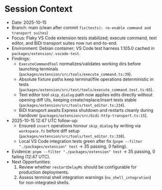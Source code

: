 # Session Context

- Date: 2025-10-15
- Branch: main (clean after commit `fix(tests): re-enable command and transport suites`)
- Focus: Flaky VS Code extension tests stabilized; execute command, text editor, and BiDi transport suites now run end-to-end.
- Environment: Debian container; VS Code test harness 1.105.0 cached in `packages/extension/.vscode-test`.
- Findings:
  - `ExecuteCommandTool` normalizes/validates working dirs before launching terminals (`packages/extension/src/tools/execute_command.ts:39`).
  - Absolute fixture paths keep terminal/file operations deterministic in tests (`packages/extension/src/test/tools/execute_command.test.ts:65`).
  - Text editor tool `skip_dialog` path now applies edits directly without opening diff UIs, keeping create/replace/insert tests stable (`packages/extension/src/tools/text_editor.ts:234`).
  - BiDi transport awaits Express shutdown and restarts cleanly during handover (`packages/extension/src/bidi-http-transport.ts:15`).
- 2025-10-15 12:47 UTC follow-up:
  - Ensured `insert` operations honour `skip_dialog` by writing via `workspace.fs` before diff setup (`packages/extension/src/tools/text_editor.ts:330`).
  - Local VS Code integration tests green after fix (`pnpm --filter "./packages/extension" test` → 35 passing, 0 failing).
- Evidence: `pnpm --filter "./packages/extension" test` → 35 passing, 0 failing (12:47 UTC).
- Next Opportunities:
  1. Review whether `restartDelayMs` should be configurable for production deployments.
  2. Assess terminal shell integration warnings (`no_shell_integration`) for non-integrated shells.
